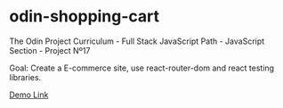 # odin-shopping-cart

The Odin Project Curriculum - Full Stack JavaScript Path - JavaScript Section - Project Nº17

Goal: Create a E-commerce site, use react-router-dom and react testing libraries.

[Demo Link](https://stanimirkosev.github.io/odin-shopping-cart/)
